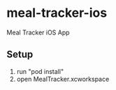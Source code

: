 # meal-tracker-ios
Meal Tracker iOS App

## Setup
1. run "pod install"
2. open MealTracker.xcworkspace
